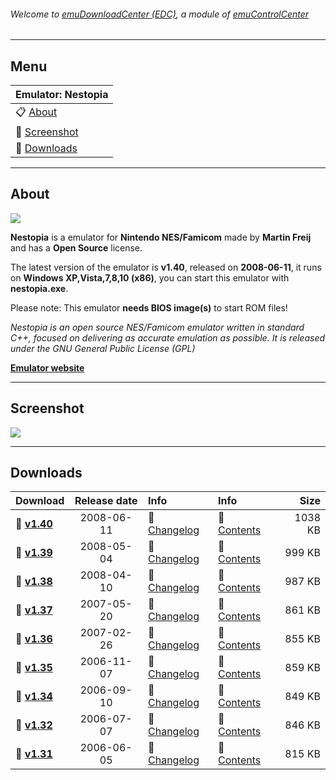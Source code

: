 ###### Welcome to [emuDownloadCenter (EDC)](https://github.com/PhoenixInteractiveNL/emuDownloadCenter/wiki/), a module of [emuControlCenter](https://github.com/PhoenixInteractiveNL/emuControlCenter/wiki/)
***
## Menu
| **Emulator: Nestopia** |
|:---------|
| :clipboard: [About](#about) |
| :sunrise: [Screenshot](#screenshot) |
| :floppy_disk: [Downloads](#downloads) |
***
## About
![](https://github.com/PhoenixInteractiveNL/emuDownloadCenter/wiki/images_emulator/nestopia_logo_200.jpg)

**Nestopia** is a emulator for **Nintendo NES/Famicom** made by **Martin Freij** and has a **Open Source** license.

The latest version of the emulator is **v1.40**, released on **2008-06-11**, it runs on **Windows XP,Vista,7,8,10 (x86)**, you can start this emulator with **nestopia.exe**.

Please note: This emulator **needs BIOS image(s)** to start ROM files!

_Nestopia is an open source NES/Famicom emulator written in standard C++, focused on delivering as accurate emulation as possible. It is released under the GNU General Public License (GPL)_

[**Emulator website**](http://nestopia.sourceforge.net/)
***
## Screenshot
![](https://raw.githubusercontent.com/PhoenixInteractiveNL/emuDownloadCenter/master/hooks/nestopia/screen.jpg)
***
## Downloads
| Download | Release date  | Info       | Info       | Size       |
|:---------|:-------------:|:-----------|:-----------|-----------:|
| :floppy_disk: [**v1.40**](https://github.com/PhoenixInteractiveNL/edc-repo0001/raw/master/redsquirrel/1.40.7z) | 2008-06-11 | :page_facing_up: [Changelog](https://github.com/PhoenixInteractiveNL/edc-repo0001/blob/master/nestopia/1.40_changelog.txt) | :mag_right: [Contents](https://github.com/PhoenixInteractiveNL/edc-repo0001/blob/master/nestopia/1.40_contents.txt) | 1038 KB |
| :floppy_disk: [**v1.39**](https://github.com/PhoenixInteractiveNL/edc-repo0001/raw/master/redsquirrel/1.39.7z) | 2008-05-04 | :page_facing_up: [Changelog](https://github.com/PhoenixInteractiveNL/edc-repo0001/blob/master/nestopia/1.39_changelog.txt) | :mag_right: [Contents](https://github.com/PhoenixInteractiveNL/edc-repo0001/blob/master/nestopia/1.39_contents.txt) | 999 KB |
| :floppy_disk: [**v1.38**](https://github.com/PhoenixInteractiveNL/edc-repo0001/raw/master/redsquirrel/1.38.7z) | 2008-04-10 | :page_facing_up: [Changelog](https://github.com/PhoenixInteractiveNL/edc-repo0001/blob/master/nestopia/1.38_changelog.txt) | :mag_right: [Contents](https://github.com/PhoenixInteractiveNL/edc-repo0001/blob/master/nestopia/1.38_contents.txt) | 987 KB |
| :floppy_disk: [**v1.37**](https://github.com/PhoenixInteractiveNL/edc-repo0001/raw/master/redsquirrel/1.37.7z) | 2007-05-20 | :page_facing_up: [Changelog](https://github.com/PhoenixInteractiveNL/edc-repo0001/blob/master/nestopia/1.37_changelog.txt) | :mag_right: [Contents](https://github.com/PhoenixInteractiveNL/edc-repo0001/blob/master/nestopia/1.37_contents.txt) | 861 KB |
| :floppy_disk: [**v1.36**](https://github.com/PhoenixInteractiveNL/edc-repo0001/raw/master/redsquirrel/1.36.7z) | 2007-02-26 | :page_facing_up: [Changelog](https://github.com/PhoenixInteractiveNL/edc-repo0001/blob/master/nestopia/1.36_changelog.txt) | :mag_right: [Contents](https://github.com/PhoenixInteractiveNL/edc-repo0001/blob/master/nestopia/1.36_contents.txt) | 855 KB |
| :floppy_disk: [**v1.35**](https://github.com/PhoenixInteractiveNL/edc-repo0001/raw/master/redsquirrel/1.35.7z) | 2006-11-07 | :page_facing_up: [Changelog](https://github.com/PhoenixInteractiveNL/edc-repo0001/blob/master/nestopia/1.35_changelog.txt) | :mag_right: [Contents](https://github.com/PhoenixInteractiveNL/edc-repo0001/blob/master/nestopia/1.35_contents.txt) | 859 KB |
| :floppy_disk: [**v1.34**](https://github.com/PhoenixInteractiveNL/edc-repo0001/raw/master/redsquirrel/1.34.7z) | 2006-09-10 | :page_facing_up: [Changelog](https://github.com/PhoenixInteractiveNL/edc-repo0001/blob/master/nestopia/1.34_changelog.txt) | :mag_right: [Contents](https://github.com/PhoenixInteractiveNL/edc-repo0001/blob/master/nestopia/1.34_contents.txt) | 849 KB |
| :floppy_disk: [**v1.32**](https://github.com/PhoenixInteractiveNL/edc-repo0001/raw/master/redsquirrel/1.32.7z) | 2006-07-07 | :page_facing_up: [Changelog](https://github.com/PhoenixInteractiveNL/edc-repo0001/blob/master/nestopia/1.32_changelog.txt) | :mag_right: [Contents](https://github.com/PhoenixInteractiveNL/edc-repo0001/blob/master/nestopia/1.32_contents.txt) | 846 KB |
| :floppy_disk: [**v1.31**](https://github.com/PhoenixInteractiveNL/edc-repo0001/raw/master/redsquirrel/1.31.7z) | 2006-06-05 | :page_facing_up: [Changelog](https://github.com/PhoenixInteractiveNL/edc-repo0001/blob/master/nestopia/1.31_changelog.txt) | :mag_right: [Contents](https://github.com/PhoenixInteractiveNL/edc-repo0001/blob/master/nestopia/1.31_contents.txt) | 815 KB |
